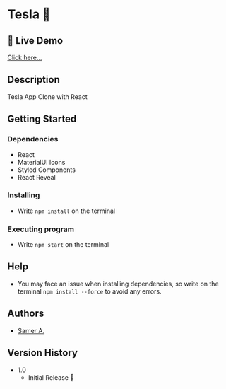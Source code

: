 # Tesla 🚀

## 🔴 Live Demo

[Click here...](https://samer-tesla.firebaseapp.com/)

## Description

Tesla App Clone with React

## Getting Started

### Dependencies

- React
- MaterialUI Icons
- Styled Components
- React Reveal

### Installing

- Write `npm install` on the terminal

### Executing program

- Write `npm start` on the terminal

## Help

- You may face an issue when installing dependencies, so write on the terminal `npm install --force` to avoid any errors.

## Authors

- [Samer A.](https://twitter.com/ssadawi__)

## Version History

- 1.0
  - Initial Release 🚀
